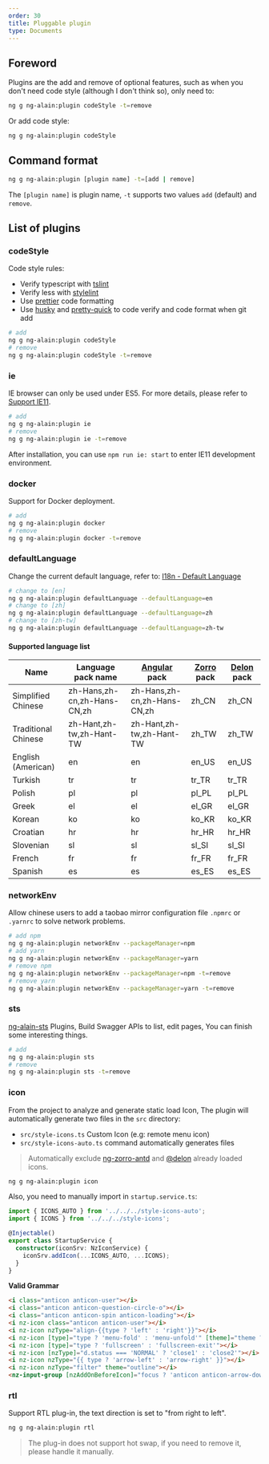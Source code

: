 ```yaml
---
order: 30
title: Pluggable plugin
type: Documents
---
```


## Foreword

Plugins are the add and remove of optional features, such as when you don't need code style (although I don't think so), only need to:

```bash
ng g ng-alain:plugin codeStyle -t=remove
```

Or add code style:

```bash
ng g ng-alain:plugin codeStyle
```

## Command format

```bash
ng g ng-alain:plugin [plugin name] -t=[add | remove]
```

The `[plugin name]` is plugin name, `-t` supports two values `add` (default) and `remove`.

## List of plugins

### codeStyle

Code style rules:

- Verify typescript with [tslint](https://github.com/palantir/tslint)
- Verify less with [stylelint](https://github.com/stylelint/stylelint)
- Use [prettier](https://github.com/prettier/prettier) code formatting
- Use [husky](https://github.com/typicode/husky) and [pretty-quick](https://github.com/azz/pretty-quick) to code verify and code format when git add

```bash
# add
ng g ng-alain:plugin codeStyle
# remove
ng g ng-alain:plugin codeStyle -t=remove
```

### ie

IE browser can only be used under ES5. For more details, please refer to [Support IE11](/docs/ie11).

```bash
# add
ng g ng-alain:plugin ie
# remove
ng g ng-alain:plugin ie -t=remove
```

After installation, you can use `npm run ie: start` to enter IE11 development environment.

### docker

Support for Docker deployment.

```bash
# add
ng g ng-alain:plugin docker
# remove
ng g ng-alain:plugin docker -t=remove
```

### defaultLanguage

Change the current default language, refer to: [I18n - Default Language](/docs/i18n#默认语言)

```bash
# change to [en]
ng g ng-alain:plugin defaultLanguage --defaultLanguage=en
# change to [zh]
ng g ng-alain:plugin defaultLanguage --defaultLanguage=zh
# change to [zh-tw]
ng g ng-alain:plugin defaultLanguage --defaultLanguage=zh-tw
```

#### Supported language list

| Name | Language pack name | [Angular](https://github.com/angular/angular/tree/master/packages/common/locales) pack | [Zorro](http://ng.ant.design/docs/i18n/zh#%E6%94%AF%E6%8C%81%E8%AF%AD%E8%A8%80) pack | [Delon](/theme/locale) pack |
|------|--------------------|----------------------------------------------------------------------------------------|--------------------------------------------------------------------------------------|-----------------------------|
| Simplified Chinese | zh-Hans,zh-cn,zh-Hans-CN,zh | zh-Hans,zh-cn,zh-Hans-CN,zh | zh_CN | zh_CN |
| Traditional Chinese | zh-Hant,zh-tw,zh-Hant-TW | zh-Hant,zh-tw,zh-Hant-TW | zh_TW | zh_TW |
| English (American) | en | en | en_US | en_US |
| Turkish | tr | tr | tr_TR | tr_TR |
| Polish | pl | pl | pl_PL | pl_PL |
| Greek | el | el | el_GR | el_GR |
| Korean | ko | ko | ko_KR | ko_KR |
| Croatian | hr | hr | hr_HR | hr_HR |
| Slovenian | sl | sl | sl_SI | sl_SI |
| French | fr | fr | fr_FR | fr_FR |
| Spanish | es | es | es_ES | es_ES |

### networkEnv

Allow chinese users to add a taobao mirror configuration file `.npmrc` or `.yarnrc` to solve network problems.

```bash
# add npm
ng g ng-alain:plugin networkEnv --packageManager=npm
# add yarn
ng g ng-alain:plugin networkEnv --packageManager=yarn
# remove npm
ng g ng-alain:plugin networkEnv --packageManager=npm -t=remove
# remove yarn
ng g ng-alain:plugin networkEnv --packageManager=yarn -t=remove
```

### sts

[ng-alain-sts](https://github.com/ng-alain/sts) Plugins, Build Swagger APIs to list, edit pages, You can finish some interesting things.

```bash
# add
ng g ng-alain:plugin sts
# remove
ng g ng-alain:plugin sts -t=remove
```

### icon

From the project to analyze and generate static load Icon, The plugin will automatically generate two files in the `src` directory:

- `src/style-icons.ts` Custom Icon (e.g: remote menu icon)
- `src/style-icons-auto.ts` command automatically generates files

> Automatically exclude [ng-zorro-antd](https://github.com/NG-ZORRO/ng-zorro-antd/blob/master/components/icon/nz-icon.service.ts#L6) and [@delon](https://github.com/ng-alain/delon/blob/master/packages/theme/src/theme.module.ts#L33) already loaded icons.

```bash
ng g ng-alain:plugin icon
```

Also, you need to manually import in `startup.service.ts`:

```ts
import { ICONS_AUTO } from '../../../style-icons-auto';
import { ICONS } from '../../../style-icons';

@Injectable()
export class StartupService {
  constructor(iconSrv: NzIconService) {
    iconSrv.addIcon(...ICONS_AUTO, ...ICONS);
  }
}
```

**Valid Grammar**

```html
<i class="anticon anticon-user"></i>
<i class="anticon anticon-question-circle-o"></i>
<i class="anticon anticon-spin anticon-loading"></i>
<i nz-icon class="anticon anticon-user"></i>
<i nz-icon nzType="align-{{type ? 'left' : 'right'}}"></i>
<i nz-icon [type]="type ? 'menu-fold' : 'menu-unfold'" [theme]="theme ? 'outline' : 'fill'"></i>
<i nz-icon [type]="type ? 'fullscreen' : 'fullscreen-exit'"></i>
<i nz-icon [nzType]="d.status === 'NORMAL' ? 'close1' : 'close2'"></i>
<i nz-icon nzType="{{ type ? 'arrow-left' : 'arrow-right' }}"></i>
<i nz-icon nzType="filter" theme="outline"></i>
<nz-input-group [nzAddOnBeforeIcon]="focus ? 'anticon anticon-arrow-down' : 'anticon anticon-search'"></nz-input-group>
```

### rtl

Support RTL plug-in, the text direction is set to "from right to left".

```bash
ng g ng-alain:plugin rtl
```

> The plug-in does not support hot swap, if you need to remove it, please handle it manually.
